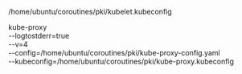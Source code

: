 /home/ubuntu/coroutines/pki/kubelet.kubeconfig 


kube-proxy \
--logtostderr=true \
--v=4 \
--config=/home/ubuntu/coroutines/pki/kube-proxy-config.yaml \
--kubeconfig=/home/ubuntu/coroutines/pki/kube-proxy.kubeconfig